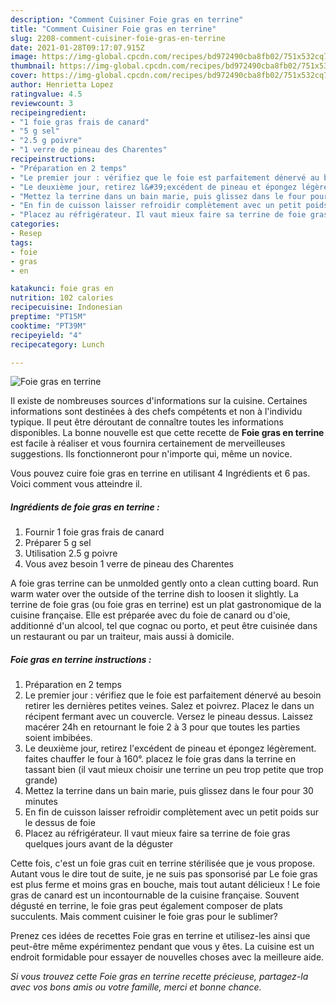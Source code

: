 ```yaml
---
description: "Comment Cuisiner Foie gras en terrine"
title: "Comment Cuisiner Foie gras en terrine"
slug: 2208-comment-cuisiner-foie-gras-en-terrine
date: 2021-01-28T09:17:07.915Z
image: https://img-global.cpcdn.com/recipes/bd972490cba8fb02/751x532cq70/foie-gras-en-terrine-photo-principale-de-la-recette.jpg
thumbnail: https://img-global.cpcdn.com/recipes/bd972490cba8fb02/751x532cq70/foie-gras-en-terrine-photo-principale-de-la-recette.jpg
cover: https://img-global.cpcdn.com/recipes/bd972490cba8fb02/751x532cq70/foie-gras-en-terrine-photo-principale-de-la-recette.jpg
author: Henrietta Lopez
ratingvalue: 4.5
reviewcount: 3
recipeingredient:
- "1 foie gras frais de canard"
- "5 g sel"
- "2.5 g poivre"
- "1 verre de pineau des Charentes"
recipeinstructions:
- "Préparation en 2 temps"
- "Le premier jour : vérifiez que le foie est parfaitement dénervé au besoin retirer les dernières petites veines. Salez et poivrez. Placez le dans un récipent fermant avec un couvercle. Versez le pineau dessus. Laissez macérer 24h en retournant le foie 2 à 3 pour que toutes les parties soient imbibées."
- "Le deuxième jour, retirez l&#39;excédent de pineau et épongez légèrement. faites chauffer le four à 160°. placez le foie gras dans la terrine en tassant bien (il vaut mieux choisir une terrine un peu trop petite que trop grande)"
- "Mettez la terrine dans un bain marie, puis glissez dans le four pour 30 minutes"
- "En fin de cuisson laisser refroidir complètement avec un petit poids sur le dessus de foie"
- "Placez au réfrigérateur. Il vaut mieux faire sa terrine de foie gras quelques jours avant de la déguster"
categories:
- Resep
tags:
- foie
- gras
- en

katakunci: foie gras en 
nutrition: 102 calories
recipecuisine: Indonesian
preptime: "PT15M"
cooktime: "PT39M"
recipeyield: "4"
recipecategory: Lunch

---
```



![Foie gras en terrine](https://img-global.cpcdn.com/recipes/bd972490cba8fb02/751x532cq70/foie-gras-en-terrine-photo-principale-de-la-recette.jpg)

Il existe de nombreuses sources d'informations sur la cuisine. Certaines informations sont destinées à des chefs compétents et non à l'individu typique. Il peut être déroutant de connaître toutes les informations disponibles. La bonne nouvelle est que cette recette de <strong> Foie gras en terrine </strong> est facile à réaliser et vous fournira certainement de merveilleuses suggestions. Ils fonctionneront pour n'importe qui, même un novice.

<!--inarticleads1-->

Vous pouvez cuire foie gras en terrine en utilisant 4 Ingrédients et 6 pas. Voici comment vous atteindre il.

##### Ingrédients de foie gras en terrine :

1. Fournir 1 foie gras frais de canard
1. Préparer 5 g sel
1. Utilisation 2.5 g poivre
1. Vous avez besoin 1 verre de pineau des Charentes


A foie gras terrine can be unmolded gently onto a clean cutting board. Run warm water over the outside of the terrine dish to loosen it slightly. La terrine de foie gras (ou foie gras en terrine) est un plat gastronomique de la cuisine française. Elle est préparée avec du foie de canard ou d&#39;oie, additionné d&#39;un alcool, tel que cognac ou porto, et peut être cuisinée dans un restaurant ou par un traiteur, mais aussi à domicile. 

<!--inarticleads2-->

##### Foie gras en terrine instructions :

1. Préparation en 2 temps
1. Le premier jour : vérifiez que le foie est parfaitement dénervé au besoin retirer les dernières petites veines. Salez et poivrez. Placez le dans un récipent fermant avec un couvercle. Versez le pineau dessus. Laissez macérer 24h en retournant le foie 2 à 3 pour que toutes les parties soient imbibées.
1. Le deuxième jour, retirez l&#39;excédent de pineau et épongez légèrement. faites chauffer le four à 160°. placez le foie gras dans la terrine en tassant bien (il vaut mieux choisir une terrine un peu trop petite que trop grande)
1. Mettez la terrine dans un bain marie, puis glissez dans le four pour 30 minutes
1. En fin de cuisson laisser refroidir complètement avec un petit poids sur le dessus de foie
1. Placez au réfrigérateur. Il vaut mieux faire sa terrine de foie gras quelques jours avant de la déguster


Cette fois, c&#39;est un foie gras cuit en terrine stérilisée que je vous propose. Autant vous le dire tout de suite, je ne suis pas sponsorisé par Le foie gras est plus ferme et moins gras en bouche, mais tout autant délicieux ! Le foie gras de canard est un incontournable de la cuisine française. Souvent dégusté en terrine, le foie gras peut également composer de plats succulents. Mais comment cuisiner le foie gras pour le sublimer? 

<!--inarticleads1-->

<p>
Prenez ces idées de recettes Foie gras en terrine et utilisez-les ainsi que peut-être même expérimentez pendant que vous y êtes. La cuisine est un endroit formidable pour essayer de nouvelles choses avec la meilleure aide.
</p>

<p>
<i>Si vous trouvez cette Foie gras en terrine recette précieuse, partagez-la avec vos bons amis ou votre famille, merci et bonne chance.</i>
</p>
